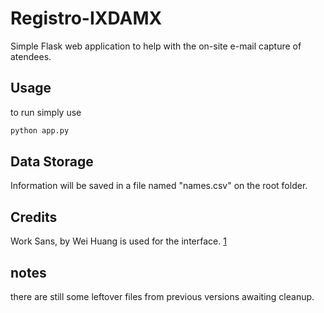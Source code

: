 # Registro-IXDAMX

Simple Flask web application to help with the on-site e-mail capture of atendees.

## Usage
to run simply use 

```bash
python app.py
```

## Data Storage

Information will be saved in a file named "names.csv" on the root folder.

## Credits
Work Sans, by Wei Huang is used for the interface. [1](https://fonts.google.com/specimen/Work+Sans)

## notes
there are still some leftover files from previous versions awaiting cleanup.
